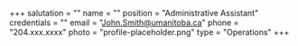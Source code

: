 +++
salutation = ""
name = ""
position = "Administrative Assistant"
credentials = ""
email = "John.Smith@umanitoba.ca"
phone = "204.xxx.xxxx"
photo = "profile-placeholder.png"
type = "Operations"
+++
